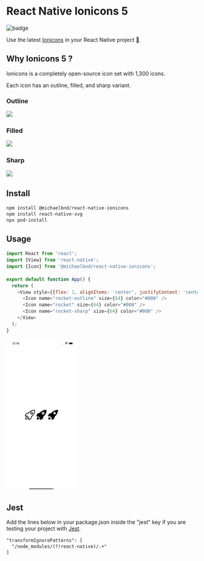 # React Native Ionicons 5
![badge](https://github.com/michaelbnd/react-native-ionicons-5/workflows/Icons%20Render/badge.svg)

Use the latest [Ionicons](https://ionicons.com) in your React Native project :tada:.

## Why Ionicons 5 ?
Ionicons is a completely open-source icon set with 1,300 icons.


Each icon has an outline, filled, and sharp variant.

### Outline

<img width="100" src="https://unpkg.com/ionicons@5.5.2/dist/svg/glasses-outline.svg">

### Filled

<img width="100" src="https://unpkg.com/ionicons@5.5.2/dist/svg/glasses.svg">

### Sharp

<img width="100" src="https://unpkg.com/ionicons@5.5.2/dist/svg/glasses-sharp.svg">


## Install
```
npm install @michaelbnd/react-native-ionicons
npm install react-native-svg
npx pod-install
```

## Usage
```javascript
import React from 'react';
import {View} from 'react-native';
import {Icon} from '@michaelbnd/react-native-ionicons';

export default function App() {
  return (
    <View style={{flex: 1, alignItems: 'center', justifyContent: 'center', flexDirection: 'row'}}>
      <Icon name="rocket-outline" size={64} color="#000" />
      <Icon name="rocket" size={64} color="#000" />
      <Icon name="rocket-sharp" size={64} color="#000" />
    </View>
  );
}
```

<img src="Screenshots/rockets.png" height=400>


## Jest
Add the lines below in your package.json inside the "jest" key if you are testing your project with [Jest](https://jestjs.io).


```
"transformIgnorePatterns": [
  "/node_modules/(?!react-native)/.+"
]
```
